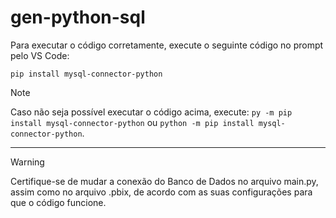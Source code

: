# gen-python-sql
Para executar o código corretamente, execute o seguinte código no prompt pelo VS Code:
```
pip install mysql-connector-python
```
> [!NOTE]
> Caso não seja possível executar o código acima, execute: ```py -m pip install mysql-connector-python``` ou ```python -m pip install mysql-connector-python```.
---
> [!WARNING]
> Certifique-se de mudar a conexão do Banco de Dados no arquivo main.py, assim como no arquivo .pbix, de acordo com as suas configurações para que o código funcione.
